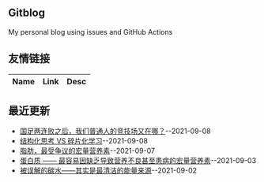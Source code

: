 ## Gitblog
My personal blog using issues and GitHub Actions
## 友情链接
| Name | Link | Desc | 
 | ---- | ---- | ---- |
## 最近更新
- [国足两连败之后，我们普通人的竞技场又在哪？](https://github.com/nuanhuo17/HangDa-blog/issues/12)--2021-09-08
- [结构化思考 VS 碎片化学习](https://github.com/nuanhuo17/HangDa-blog/issues/11)--2021-09-08
- [脂肪，最受争议的宏量营养素](https://github.com/nuanhuo17/HangDa-blog/issues/10)--2021-09-07
- [蛋白质 —— 最容易因缺乏导致营养不良甚至患病的宏量营养素](https://github.com/nuanhuo17/HangDa-blog/issues/9)--2021-09-03
- [被误解的碳水——其实是最清洁的能量来源](https://github.com/nuanhuo17/HangDa-blog/issues/8)--2021-09-02
